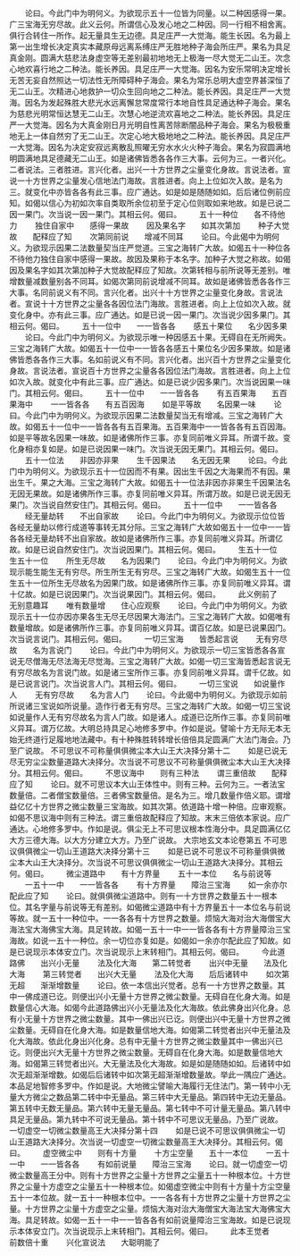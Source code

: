 <!-- { "loadSidebar": true } -->
　　论曰。今此门中为明何义。为欲现示五十一位皆为同量。以二种因感得一果。广三宝海无穷尽故。此义云何。所谓信心及发心地之二种因。同一行相不相舍离。俱行合转住一所作。起无量具生无边德。具足庄严一大觉海。能生长因。名为最上第一出生增长决定真实本藏原母远离系缚庄严无胜地种子海会所庄严。果名为具足真金刚。圆满大慈悲法身虚空等无差别最初地地无上极海一尽大觉无二山王。次念心地欢喜行地之二种法。能长养因。具足庄严一大觉海。因名为安乐常明决定增长无苦无妄自然照达一切法性无所障碍种子海会。果名为常乐总明大虚空界甚深恒了无二山王。次精进心地救护一切众生回向地之二种法。能长养因。具足庄严一大觉海。因名为发起殊胜大悲光水远离懈怠常度常行本地自性具足通达种子海会。果名为慈悲光明常恒达慧无二山王。次慧心地逆流欢喜地之二种法。能长养因。具足庄严一大觉海。因名为大真金刚日月光明自性离苦除断闇品种子海会。果名为极极重地无上一体自然穷了无二山王。次定心地大极地地之二种法。能长养因。具足庄严一大觉海。因名为决定安寂远离散乱照曜无穷水水火火种子海会。果名为寂圆满地明圆满地具足德藏无二山王。如是诸佛皆悉各各作三大事。云何为三。一者兴化。二者说法。三者胜进。言兴化者。出兴一十方世界之尘量变化身故。言说法者。宣说一十方世界之尘量发心信地法门海故。言胜进者。向上上位如次入故。是名为三。就变化中亦皆各各有此三事。应广通达。如是如是随随如如。后后诸位例前应知。如偈以信心为初如次率自类取所余位初至于定心位则取如来地故。如是已说二因一果门。次当说一因一果门。其相云何。偈曰。
　　五十一种位　　各不待他力
　　独住自家中　　感得一果故
　　因及果名字　　如其次第加
　　种子大觉故　　配释应了知
　　次第同前说　　增减不同耳
　　论曰。今此偈中为明何义。为欲现示因果二法数量契当庄严觉道。三宝之海转广大故。如偈五十一种位各不待他力独住自家中感得一果故。故因及果称于本名字。加种子大觉之称故。如偈因及果名字如其次第加种子大觉故配释应了知故。次第转相与前所说等无差别。唯增数量减数量别各不同耳。如偈次第同前说增减不同耳。故如是诸佛皆悉各各作三大事。名同前说义有不同。言兴化者。出兴十十方世界之尘量变化身故。言说法者。宣说十十方世界之尘量各各因位法门海故。言胜进者。向上上位如次入故。就变化身中。亦有此三事。应广通达。如是已说一因一果门。次当说少因多果门。其相云何。偈曰。
　　五十一位中　　一一皆各各
　　感五十果位　　名少因多果
　　论曰。今此门中为明何义。为欲现示唯一种因感五十果。无碍自在无所阙失。三宝之海转广大故。如偈五十一位中一一皆各各感五十果位名少因多果故。如是诸佛皆悉各各作三大事。名如前说义有不同。言兴化者。出兴百十方世界之尘量变化身故。言说法者。宣说百十方世界之尘量各各因位法门海故。言胜进者。向上上位如次入故。就变化中有此三事。应广通达。如是已说少因多果门。次当说因果一味门。其相云何。偈曰。
　　五十一位中　　一一皆各各
　　有五百果海　　五百果海中
　　一一皆各各　　有五百因海
　　如是平等故　　名因果一味
　　论曰。今此门中为明何义。为欲现示因果二法数量契当无有增减。三宝之海转广大故。如偈五十一位中一一皆各各有五百果海。五百果海中一一皆各各有五百因海。如是平等故名因果一味故。如是诸佛所作三事。亦复同前唯义异耳。所谓千故。变化身相亦复如是。如是已说因果一味门。次当说无因无果门。其相云何。偈曰。
　　五十一位法　　非因亦非果
　　生千因果法　　名无因无果
　　论曰。今此门中为明何义。为欲现示五十一位因而不有果。因出生千因之大海果而不有因。果出生千。果之大海。三宝之海转广大故。如偈五十一位法非因亦非果生千因果法名无因无果故。如是诸佛所作三事。亦复同前唯义异耳。所谓万故。如是已说无因无果门。次当说自然安住门。其相云何。偈曰。
　　五十一位中　　一一皆各各
　　经无量劫转　　不出自家故
　　论曰。今此门中为明何义。为欲现示位位皆各经无量劫以修行成道等事转无其分际。三宝之海转广大故如偈五十一位中一一皆各各经无量劫转不出自家故。故如是诸佛所作三事。亦复同前唯义异耳。所谓亿故。如是已说自然安住门。次当说因果门。其相云何。偈曰。
　　生五十一位　　生五十一位
　　所生无尽故　　名为因果门
　　论曰。今此门中为明何义。为欲现示能生能生无有穷尽。所生所生无有穷尽。三宝之海转广大故。如偈生五十一位生五十一位所生无尽故名为因果门故。如是诸佛所作三事。亦复同前唯义异耳。谓十亿故。如是已说因果门。次当说果因门。其相云何。偈曰。
　　此义例前了　　无别意趣耳
　　唯有数量增　　住心应观察
　　论曰。今此门中为明何义。为欲现示五十一位亦因亦果各生无尽无尽因果大海法门。三宝之海转广大故。如偈唯有数量增故。如是诸佛所作三事。亦复同前唯义异耳。谓百亿故。如是已说果因门。次当说言说门。其相云何。偈曰。
　　一切三宝海　　皆悉起言说
　　无有穷尽故　　名为言说门
　　论曰。今此门中为明何义。为欲现示一切三宝皆悉各各宣说无尽僧海无尽法海无尽觉海。三宝之海转广大故。如偈一切三宝海皆悉起言说无有穷尽故名为言说门故。如是诸三宝所作三事。亦复同前唯义异耳。谓千亿故。如是已说言说门。次当说言人门。其相云何。偈曰。
　　一切三宝说　　如说量作人
　　无有穷尽故　　名为言人门
　　论曰。今此偈中为明何义。为欲现示如前所说诸三宝说如所说量。造作行者无有穷尽。三宝之海转广大故。如偈一切三宝说如说量作人无有穷尽故名为言人门故。如是诸人。成道已讫所作三事。亦复同前唯义异耳。谓万亿故。大明总持具足心地修多罗中。作如是说。譬喻十方无际无本无始无终道行足履地地法藏中。有十种殊胜转转增长倍倍具足圆满广大法门海会。乃至广说故。
不可思议不可称量俱俱微尘本大山王大决择分第十二
　　如是已说无尽无穷尘尘数量道路大决择分。次当说不可思议不可称量俱俱微尘本大山王大决择分。其相云何。偈曰。
　　不思议海中　　则有三种法
　　谓三重倍故　　配释应了知
　　论曰。就不可思议本大山王体性中。则有三种。云何为三。一者法宝数量倍。二者僧宝数量倍。三者佛宝数量倍。是名为三。增几数量作倍义耶。谓增益亿亿十方世界之微尘数量三宝海故。如其次第。依道路十增一种倍。应审观察。如偈不思议海中则有三种法。谓三重倍故配释应了知故。末末三倍依本家说。应广通达。心地修多罗中。作如是说。俱尘无上不可思议根本性海分中。具足圆满亿亿大方三德大海。以大方分建立大方。乃至广说故。
大宗地玄文本论卷第五
不可思议俱俱微尘一切山王道路大决择分第十三
　　如是已说不可思议不可称量俱俱微尘本大山王大决择分。次当说不可思议俱俱微尘一切山王道路大决择分。其相云何。偈曰。
　　微尘道路中　　有十方界量
　　五十一本位　　名与前说等
　　一五十一中　　一一皆各各
　　有十方界量　　障治三宝海
　　如一余亦尔　　配此应了知
　　论曰。就俱俱微尘道路中。则有一十方世界之数量五十一根本位。其名字量与前说等无有差别。如偈微尘道路中有十方界量五十一本位名与前说等故。就一五十一种位中。一一各各有十方世界之数量。烦恼大海对治大海僧宝大海法宝大海佛宝大海。具足转故。如偈一五十一中一一皆各各有十方界量障治三宝海故。如说一五十一种位。余一切位亦复如是。如偈如一余亦尔配此应了知故。如是已说现示本体安立门。次当说现示上末转相门。其相云何。偈曰。
　　今此道路佛　　出兴小无量
　　法及化大海　　第二转觉者
　　出兴中无量　　法及化大海
　　第三转觉者　　出兴大无量
　　法及化大海　　后后诸转中
　　如次第无超　　渐渐增数量
　　论曰。依一本信出兴觉者。总有一十方世界之数量。其中一佛成道已讫。则便出兴小无量十方世界之微尘数量。无碍自在化身大海。如是数量信心大海。如偈今此道路佛出兴小无量法及化大海故。依此佛身出兴化身。总有小无量十方世界之微尘数量。其中一佛出兴已讫。则便出兴中无量十方世界之微尘数量。无碍自在化身大海。如是数量信地大海。如偈第二转觉者出兴中无量法及化大海故。依此化身出兴化身。总有中无量十方世界之微尘数量其中一佛出兴已讫。则便出兴大无量十方世界之微尘数量。无碍自在化身大海。如是数量信地大海。如偈第三转觉者出兴。大无量法及化大海故。如是如是随随如如。后诸转中如次无超渐渐增数。如偈后后诸转中如次第无超渐渐增数量故。举此一隅应广通达。本品足地智修多罗中。作如是说。大地微尘譬喻大海履行无住法门。第一转中小无量大方微尘之数品第二转中中无量品。第三转中大无量品。第四转中无边无量品。第五转中无数无量品。第六转中无量无量品。第七转中不可计量无量品。第八转中具足无量品。第九转中不可说无量品。第十转中不可思议无量品。乃至广说故。
一切虚空一切微尘数量高王大决择分第十四
　　如是已说不可思议俱俱微尘一切山王道路大决择分。次当说一切虚空一切微尘数量高王大决择分。其相云何。偈曰。
　　虚空微尘中　　则有十方量
　　十方尘空量　　五十一本位
　　一五十一中　　一一皆各各
　　有如前说量　　障治三宝海
　　论曰。就一切虚空一切微尘数量高王分中。则有十方世界之尘量十方世界之尘量五十一种根本位。十方世界之尘量十方虚空之尘量五十一种根本位。如偈虚空微尘中则有十方量十方尘空量五十一本位故。就一五十一种根本位中。一一各各有十方世界之尘量十方世界之尘量。十方世界之尘量十方虚空之尘量。烦恼大海对治大海僧宝大海法宝大海佛宝大海。具足转故。如偈一五十一中一一皆各各有如前说量障治三宝海故。如是已说现示本体安立门。次当说现示上末转相门。其相云何。偈曰。
　　此本王觉者　　前数倍十重
　　兴化宣说法　　大聪明能了
